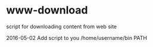 # www-download
script for downloading content from web site

2016-05-02 Add script to you /home/username/bin PATH
